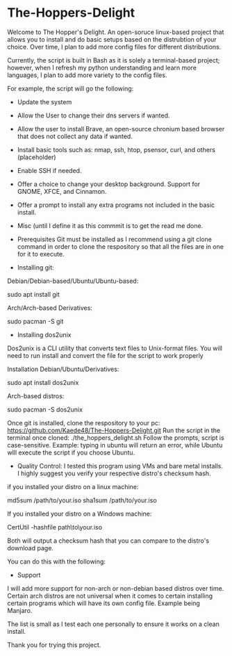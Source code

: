 # The-Hoppers-Delight
Welcome to The Hopper's Delight. An open-soruce linux-based project that allows you to install and do basic setups based on the distrubtion of your choice. Over time, I plan to add more config files for different distributions. 

Currently, the script is built in Bash as it is solely a terminal-based project; however, when I refresh my python understanding and learn more languages, I plan to add more variety to the config files. 

For example, the script will go the following:

- Update the system
- Allow the User to change their dns servers if wanted. 
- Allow the user to install Brave, an open-source chronium based browser that does not collect any data if wanted. 
- Install basic tools such as: nmap, ssh, htop, psensor, curl, and others (placeholder) 
- Enable SSH if needed.
- Offer a choice to change your desktop background. Support for GNOME, XFCE, and Cinnamon.  
- Offer a prompt to install any extra programs not included in the basic install. 
- Misc (until I define it as this commmit is to get the read me done. 

- Prerequisites
Git must be installed as I recommend using a git clone command in order to clone the respository so that all the files are in one for it to execute. 

- Installing git: 

Debian/Debian-based/Ubuntu/Ubuntu-based: 

sudo apt install git 

Arch/Arch-based Derivatives: 

sudo pacman -S git 

- Installing dos2unix

Dos2unix is a CLI utility that converts text files to Unix-format files. You will need to run install and convert the file for the script to work properly

Installation
Debian/Ubuntu/Derivatives: 

sudo apt install dos2unix 

Arch-based distros: 

sudo pacman -S dos2unix 


Once git is installed, clone the respository to your pc: https://github.com/Kaede48/The-Hoppers-Delight.git
Run the script in the terminal once cloned: ./the_hoppers_delight.sh 
Follow the prompts, script is case-sensitive. Example: typing in ubuntu will return an error, while Ubuntu wlll execute the script if you choose Ubuntu. 


- Quality Control: 
I tested this program using VMs and bare metal installs. I highly suggest you verify your respective distro's checksum hash. 

if you installed your distro on a linux machine: 

md5sum /path/to/your.iso
sha1sum /path/to/your.iso

If you installed your distro on a Windows machine: 

CertUtil -hashfile path\to\your.iso

Both will output a checksum hash that you can compare to the distro's download page. 


You can do this with the following: 

- Support 

I will add more support for non-arch or non-debian based distros over time. Certain arch distros are not universal when it comes to certain installing certain programs which will have its own config file. Example being Manjaro. 

The list is small as I test each one personally to ensure it works on a clean install. 

Thank you for trying this project. 
